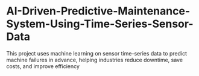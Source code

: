 # AI-Driven-Predictive-Maintenance-System-Using-Time-Series-Sensor-Data
This project uses machine learning on sensor time-series data to predict machine failures in advance, helping industries reduce downtime, save costs, and improve efficiency
